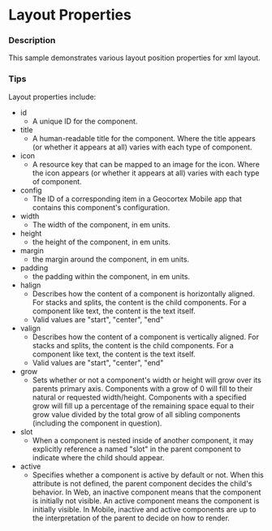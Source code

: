 ﻿# Layout Properties

### Description
This sample demonstrates various layout position properties for xml layout.

### Tips
Layout properties include:
- id
  - A unique ID for the component.
- title
  - A human-readable title for the component. Where the title appears (or whether it appears at all) varies with each type of component.
- icon
  - A resource key that can be mapped to an image for the icon. Where the icon appears (or whether it appears at all) varies with each type of component.
- config
  - The ID of a corresponding item in a Geocortex Mobile app that contains this component's configuration.
- width
  - The width of the component, in em units.
- height
  - the height of the component, in em units.
- margin
  - the margin around the component, in em units.
- padding
  - the padding within the component, in em units.
- halign
  - Describes how the content of a component is horizontally aligned. For stacks and splits, the content is the child components. For a component like text, the content is the text itself.
  - Valid values are "start", "center", "end"
- valign
  - Describes how the content of a component is vertically aligned. For stacks and splits, the content is the child components. For a component like text, the content is the text itself.
  - Valid values are "start", "center", "end"
- grow
  - Sets whether or not a component's width or height will grow over its parents primary axis. Components with a grow of 0 will fill to their natural or requested width/height. Components with a specified grow will fill up a percentage of the remaining space equal to their grow value divided by the total grow of all sibling components (including the component in question).
- slot
  - When a component is nested inside of another component, it may explicitly reference a named "slot" in the parent component to indicate where the child should appear.
- active
  - Specifies whether a component is active by default or not. When this attribute is not defined, the parent component decides the child's behavior. In Web, an inactive component means that the component is initially not visible. An active component means the component is initially visible. In Mobile, inactive and active components are up to the interpretation of the parent to decide on how to render.